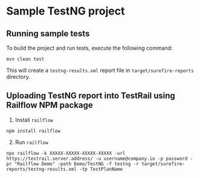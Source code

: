 # Sample TestNG project

## Running sample tests

To build the project and run tests, execute the following command:

```shell
mvn clean test
```

This will create a `testng-results.xml` report file in `target/surefire-reports` directory.

## Uploading TestNG report into TestRail using Railflow NPM package

1. Install `railflow`

```shell
npm install railflow
```

2. Run `railflow`

```shell
npx railflow -k XXXXX-XXXXX-XXXXX-XXXXX -url https://testrail.server.address/ -u username@company.io -p password -pr "Railflow Demo" -path Demo/TestNG -f testng -r target/surefire-reports/testng-results.xml -tp TestPlanName
```
